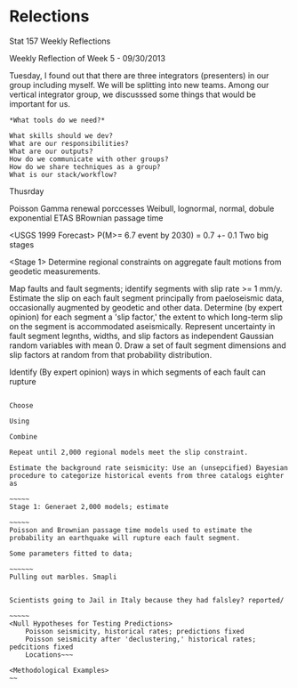 Relections
==========

Stat 157 Weekly Reflections

Weekly Reflection of Week 5 - 09/30/2013

Tuesday, I found out that there are three integrators (presenters) in our group including myself. We will be splitting into new teams. Among our vertical integrator group, we discusssed some things that would be important for us.

	*What tools do we need?*
	
	What skills should we dev?
	What are our responsibilities?
	What are our outputs?
	How do we communicate with other groups?
	How do we share techniques as a group?
	What is our stack/workflow?




Thusrday

<Some Stochastic Models for Seismicity>
    Poisson
    Gamma renewal porccesses
    Weibull, lognormal, normal, dobule exponential
    ETAS
    BRownian passage time
    
<USGS 1999 Forecast>
    P(M>= 6.7 event by 2030) = 0.7 +- 0.1
    Two big stages
    
    
<Stage 1>
Determine regional constraints on aggregate fault motions from geodetic measurements.

Map faults and fault segments; identify segments with slip rate >= 1 mm/y. Estimate the slip on each fault segment principally from paeloseismic data, occasionally augmented by geodetic and other data. Determine (by expert opinion) for each segment a 'slip factor,' the extent to which long-term slip on the segment is accommodated aseismically. Represent uncertainty in fault segment legnths, widths, and slip factors as independent Gaussian random variables with mean 0. Draw a set of fault segment dimensions and slip factors at random from that probability distribution.

Identify (By expert opinion) ways in which segments of each fault can rupture 

~~~~~~~ find photo

Choose

Using

Combine

Repeat until 2,000 regional models meet the slip constraint.

Estimate the background rate seismicity: Use an (unsepcified) Bayesian procedure to categorize historical events from three catalogs eighter as 

~~~~~
Stage 1: Generaet 2,000 models; estimate 

~~~~~
Poisson and Brownian passage time models used to estimate the probability an earthquake will rupture each fault segment. 

Some parameters fitted to data;

~~~~~~
Pulling out marbles. Smapli


Scientists going to Jail in Italy because they had falsley? reported/ 

~~~~~
<Null Hypotheses for Testing Predictions>
    Poisson seismicity, historical rates; predictions fixed
    Poisson seismicity after 'declustering,' historical rates; pedcitions fixed
    Locations~~~
    
<Methodological Examples>
~~
